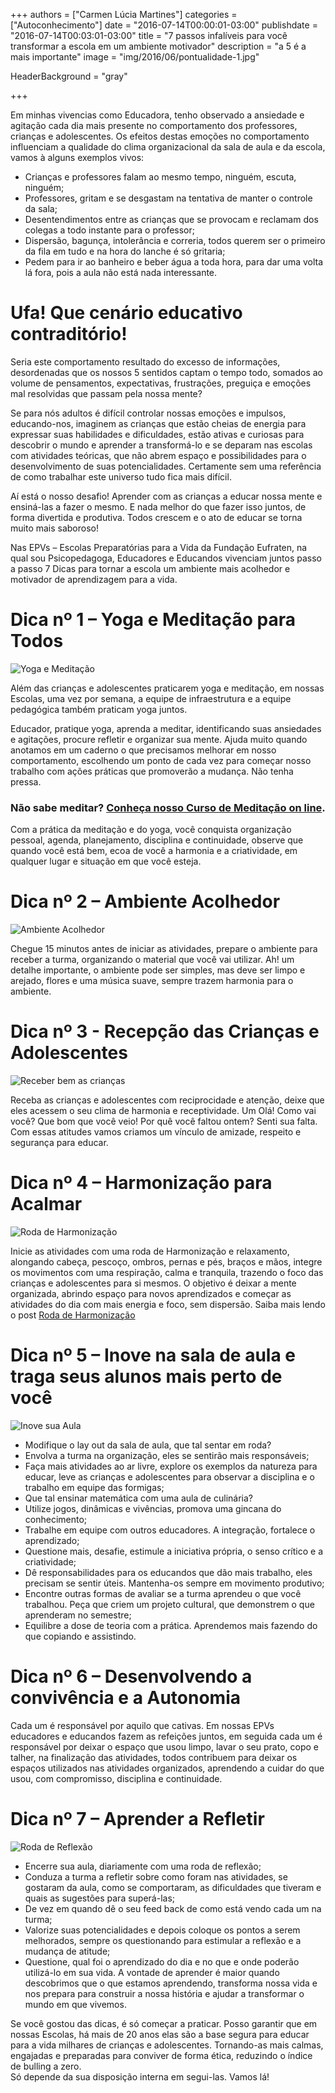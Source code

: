 +++
authors = ["Carmen Lúcia Martines"]
categories = ["Autoconhecimento"]
date = "2016-07-14T00:00:01-03:00"
publishdate = "2016-07-14T00:03:01-03:00"
title = "7 passos infalíveis para você transformar a escola em um ambiente motivador"
description = "a 5 é a mais importante"
image = "img/2016/06/pontualidade-1.jpg"

HeaderBackground = "gray"

+++

Em minhas vivencias como Educadora, tenho observado a ansiedade e agitação cada dia mais presente no comportamento dos professores, crianças e adolescentes. Os efeitos destas emoções no comportamento influenciam a qualidade do clima organizacional da sala de aula e da escola, vamos à alguns exemplos vivos:

-	Crianças e professores falam ao mesmo tempo, ninguém, escuta, ninguém;
-	Professores, gritam e se desgastam na tentativa de manter o controle da sala;   
-	Desentendimentos entre as crianças que se provocam e reclamam dos colegas a todo instante para o professor;
- Dispersão, bagunça, intolerância e correria, todos querem ser o primeiro da fila em tudo e na hora do lanche é só gritaria;
- Pedem para ir ao banheiro e beber água a toda hora, para dar uma volta lá fora, pois a aula não está nada interessante.

# Ufa! Que cenário educativo contraditório!

Seria este comportamento resultado do excesso de informações, desordenadas que os nossos 5 sentidos captam o tempo todo, somados ao volume de pensamentos, expectativas, frustrações, preguiça e emoções mal resolvidas que passam pela nossa mente?

Se para nós adultos é difícil controlar nossas emoções e impulsos, educando-nos, imaginem as crianças que estão cheias de energia para expressar suas habilidades e dificuldades, estão ativas e curiosas para descobrir o mundo e aprender a transformá-lo e se deparam nas escolas com atividades teóricas, que não abrem espaço e possibilidades para o desenvolvimento de suas potencialidades. Certamente sem uma referência de como trabalhar este universo tudo fica mais difícil.

Aí está o nosso desafio! Aprender com as crianças a educar nossa mente e ensiná-las a fazer o mesmo. E nada melhor do que fazer isso juntos, de forma divertida e produtiva. Todos crescem e o ato de educar se torna muito mais saboroso!

Nas EPVs – Escolas Preparatórias para a Vida da Fundação Eufraten, na qual sou Psicopedagoga, Educadores e Educandos vivenciam juntos passo a passo  7 Dicas  para  tornar a escola um ambiente mais acolhedor e  motivador de aprendizagem para a vida.


# Dica nº 1 – Yoga e Meditação para Todos

![Yoga e Meditação](https://s3-sa-east-1.amazonaws.com/blog.autoconexao.org.br/img/2016/03/criancas-polarizando.JPG)

Além das crianças e adolescentes praticarem yoga e meditação, em nossas Escolas, uma vez por semana, a equipe de infraestrutura e a  equipe pedagógica também praticam yoga juntos.

Educador, pratique yoga, aprenda a meditar, identificando suas ansiedades e agitações, procure refletir e organizar sua mente.  Ajuda muito quando anotamos em um caderno o que precisamos melhorar em nosso comportamento, escolhendo um ponto de cada vez para começar nosso trabalho com ações práticas que promoverão a mudança.  Não tenha pressa.
### Não sabe meditar? [Conheça nosso Curso de Meditação on line](https://www.autoconexao.org.br/s/aprendendo-a-meditar.html).

Com a prática da meditação e do yoga, você conquista organização pessoal, agenda, planejamento, disciplina e continuidade, observe que quando você está bem, ecoa de você a harmonia e a criatividade, em qualquer lugar e situação em que você esteja.


# Dica nº 2 – Ambiente Acolhedor

![Ambiente Acolhedor](https://s3-sa-east-1.amazonaws.com/blog.autoconexao.org.br/img/2016/07/ambiente-acolhedor.jpg)

Chegue 15 minutos antes de iniciar as atividades, prepare o ambiente para receber a turma, organizando o material que você vai utilizar. Ah! um detalhe importante, o ambiente pode ser simples, mas deve ser limpo e arejado, flores e uma música suave, sempre trazem harmonia para o ambiente.

# Dica nº 3  - Recepção das Crianças e Adolescentes

![Receber bem as crianças](https://s3-sa-east-1.amazonaws.com/blog.autoconexao.org.br/img/2016/01/maurisa-e-criancas.jpg)

Receba as crianças e adolescentes com reciprocidade e atenção, deixe que eles acessem o seu clima de harmonia e receptividade. Um Olá! Como vai você? Que bom que você veio! Por quê você faltou ontem? Senti sua falta. Com essas atitudes vamos criamos um vínculo de amizade, respeito e segurança para educar.

# Dica nº 4 – Harmonização para Acalmar

![Roda de Harmonização](https://s3-sa-east-1.amazonaws.com/blog.autoconexao.org.br/img/2016/05/alunos-fazendo-yoga.JPG)

Inicie as atividades com uma roda de Harmonização e relaxamento, alongando cabeça, pescoço, ombros, pernas e pés, braços e mãos, integre os movimentos com uma respiração, calma e tranquila, trazendo o foco das crianças e adolescentes para si mesmos. O objetivo é deixar a mente organizada, abrindo espaço para novos aprendizados e começar as atividades do dia com mais energia e foco, sem dispersão.
Saiba mais lendo o post [Roda de Harmonização](http://blog.autoconexao.org.br/post/2015/11/harmonizacao-para-comecar-o-dia/)

# Dica nº 5 – Inove na sala de aula e traga seus alunos mais perto de você

![Inove sua Aula](https://s3-sa-east-1.amazonaws.com/blog.autoconexao.org.br/img/2016/07/inove-na-sala-de-aula.jpg)

-	Modifique o lay out da sala de aula, que tal sentar em roda?
-	Envolva a turma na organização, eles se sentirão mais responsáveis;
-	Faça mais atividades ao ar livre, explore os exemplos da natureza para educar, leve as crianças e adolescentes para observar a disciplina e o trabalho em equipe das formigas;
-	Que tal ensinar matemática com uma aula de culinária?
-	Utilize jogos, dinâmicas e vivências, promova uma gincana do conhecimento;
-	Trabalhe em equipe com outros educadores. A integração, fortalece o aprendizado;
-	Questione mais, desafie, estimule a iniciativa própria, o senso crítico e a criatividade;
-	Dê responsabilidades para os educandos que dão mais trabalho, eles precisam se sentir úteis. Mantenha-os sempre em movimento produtivo;
-	Encontre outras formas de avaliar se a turma aprendeu o que você trabalhou. Peça que criem um projeto cultural, que demonstrem o que aprenderam no semestre;
-	Equilibre a dose de teoria com a prática. Aprendemos mais fazendo do que copiando e assistindo.

# Dica nº 6 – Desenvolvendo a convivência e a Autonomia

Cada um é responsável por aquilo que cativas. Em nossas EPVs educadores e educandos fazem as refeições juntos, em seguida cada um é responsável por deixar o espaço que usou limpo, lavar o seu prato, copo e talher, na finalização das atividades, todos contribuem para deixar os espaços utilizados nas atividades organizados, aprendendo a cuidar do que usou, com compromisso, disciplina e continuidade.  

# Dica nº 7 – Aprender a Refletir

![Roda de Reflexão](https://s3-sa-east-1.amazonaws.com/blog.autoconexao.org.br/img/2016/07/roda-de-reflexao.jpg)


- Encerre sua aula, diariamente com uma roda de reflexão;
-	Conduza a turma a refletir sobre como foram nas atividades, se gostaram da aula, como se comportaram, as dificuldades que tiveram e quais as sugestões para superá-las;
-	De vez em quando dê o seu feed back de como está vendo cada um na turma;
-	Valorize suas potencialidades e depois coloque os pontos a serem melhorados, sempre os questionando para estimular a reflexão e a mudança de atitude;
-	Questione, qual foi o aprendizado do dia e no que e onde poderão utilizá-lo em sua vida. A vontade de aprender é maior quando descobrimos que o que estamos aprendendo, transforma nossa vida e nos prepara para construir a nossa história e ajudar a transformar o mundo em que vivemos.


Se você gostou das dicas, é só começar a praticar. Posso garantir que em nossas Escolas, há mais de 20 anos elas são a base segura para educar para a vida milhares de crianças e adolescentes. Tornando-as mais calmas, engajadas e preparadas para conviver de forma ética, reduzindo o índice de bulling a zero.  
Só depende da sua disposição interna em segui-las. Vamos lá!
